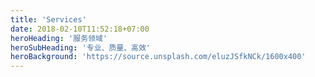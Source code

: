 ```yaml
---
title: 'Services'
date: 2018-02-10T11:52:18+07:00
heroHeading: '服务领域'
heroSubHeading: '专业、质量、高效'
heroBackground: 'https://source.unsplash.com/eluzJSfkNCk/1600x400'
---
```

